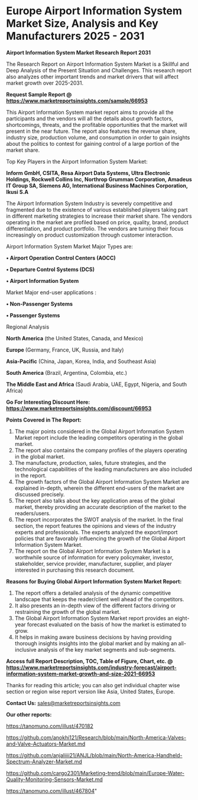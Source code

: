 # Europe Airport Information System Market Size, Analysis and Key Manufacturers 2025 - 2031

<strong>Airport Information System Market Research Report 2031</strong>

The Research Report on Airport Information System Market is a Skillful and Deep Analysis of the Present Situation and Challenges. This research report also analyzes other important trends and market drivers that will affect market growth over 2025-2031.

<strong>Request Sample Report @ <a href=https://www.marketreportsinsights.com/sample/66953>https://www.marketreportsinsights.com/sample/66953</a></strong>

This Airport Information System market report aims to provide all the participants and the vendors will all the details about growth factors, shortcomings, threats, and the profitable opportunities that the market will present in the near future. The report also features the revenue share, industry size, production volume, and consumption in order to gain insights about the politics to contest for gaining control of a large portion of the market share.

Top Key Players in the Airport Information System Market:

<strong>Inform GmbH, CSITA, Resa Airport Data Systems, Ultra Electronic Holdings, Rockwell Collins Inc, Northrop Grumman Corporation, Amadeus IT Group SA, Siemens AG, International Business Machines Corporation, Ikusi S.A</strong>

The Airport Information System Industry is severely competitive and fragmented due to the existence of various established players taking part in different marketing strategies to increase their market share. The vendors operating in the market are profiled based on price, quality, brand, product differentiation, and product portfolio. The vendors are turning their focus increasingly on product customization through customer interaction.

Airport Information System Market Major Types are:

<strong>• Airport Operation Control Centers (AOCC)

• Departure Control Systems (DCS)

• Airport Information System</strong>

Market Major end-user applications :

<strong>• Non-Passenger Systems

• Passenger Systems</strong>

Regional Analysis

</u><strong><b>North America</b></strong> (the United States, Canada, and Mexico)

<strong><b>Europe </b></strong>(Germany, France, UK, Russia, and Italy)

<strong><b>Asia-Pacific</b></strong> (China, Japan, Korea, India, and Southeast Asia)

<strong><b>South America</b></strong> (Brazil, Argentina, Colombia, etc.)

<strong><b>The Middle East and Africa</b></strong> (Saudi Arabia, UAE, Egypt, Nigeria, and South Africa)

<strong>Go For Interesting Discount Here: <a href=https://www.marketreportsinsights.com/discount/66953>https://www.marketreportsinsights.com/discount/66953</a></strong>

<strong>Points Covered in The Report:</strong>
<ol>
  <li>The major points considered in the Global Airport Information System Market report include the leading competitors operating in the global market.</li>
  <li>The report also contains the company profiles of the players operating in the global market.</li>
  <li>The manufacture, production, sales, future strategies, and the technological capabilities of the leading manufacturers are also included in the report.</li>
  <li>The growth factors of the Global Airport Information System Market are explained in-depth, wherein the different end-users of the market are discussed precisely.</li>
  <li>The report also talks about the key application areas of the global market, thereby providing an accurate description of the market to the readers/users.</li>
  <li>The report incorporates the SWOT analysis of the market. In the final section, the report features the opinions and views of the industry experts and professionals. The experts analyzed the export/import policies that are favorably influencing the growth of the Global Airport Information System Market.</li>
  <li>The report on the Global Airport Information System Market is a worthwhile source of information for every policymaker, investor, stakeholder, service provider, manufacturer, supplier, and player interested in purchasing this research document.</li>
</ol>
<strong>Reasons for Buying Global Airport Information System Market Report:</strong>

<ol>
  <li>The report offers a detailed analysis of the dynamic competitive landscape that keeps the reader/client well ahead of the competitors.</li>
  <li>It also presents an in-depth view of the different factors driving or restraining the growth of the global market.</li>
  <li>The Global Airport Information System Market report provides an eight-year forecast evaluated on the basis of how the market is estimated to grow.</li>
  <li>It helps in making aware business decisions by having providing thorough insights insights into the global market and by making an all-inclusive analysis of the key market segments and sub-segments.</li>
</ol>
<strong>Access full Report Description, TOC, Table of Figure, Chart, etc. @ <a href=https://www.marketreportsinsights.com/industry-forecast/airport-information-system-market-growth-and-size-2021-66953>https://www.marketreportsinsights.com/industry-forecast/airport-information-system-market-growth-and-size-2021-66953</a></strong>


Thanks for reading this article; you can also get individual chapter wise section or region wise report version like Asia, United States, Europe.

<strong>Contact Us:</strong>
sales@marketreportsinsights.com

<strong>Our other reports:</strong>

<a href=https://tanomuno.com/illust/470182>https://tanomuno.com/illust/470182</a>

<a href=https://github.com/anokhi121/Research/blob/main/North-America-Valves-and-Valve-Actuators-Market.md>https://github.com/anokhi121/Research/blob/main/North-America-Valves-and-Valve-Actuators-Market.md</a>

<a href=https://github.com/anjaliiii21/ANJL/blob/main/North-America-Handheld-Spectrum-Analyzer-Market.md>https://github.com/anjaliiii21/ANJL/blob/main/North-America-Handheld-Spectrum-Analyzer-Market.md</a>

<a href=https://github.com/cargo2301/Marketing-trend/blob/main/Europe-Water-Quality-Monitoring-Sensors-Market.md>https://github.com/cargo2301/Marketing-trend/blob/main/Europe-Water-Quality-Monitoring-Sensors-Market.md</a>

<a href=https://tanomuno.com/illust/467804>https://tanomuno.com/illust/467804</a>"
